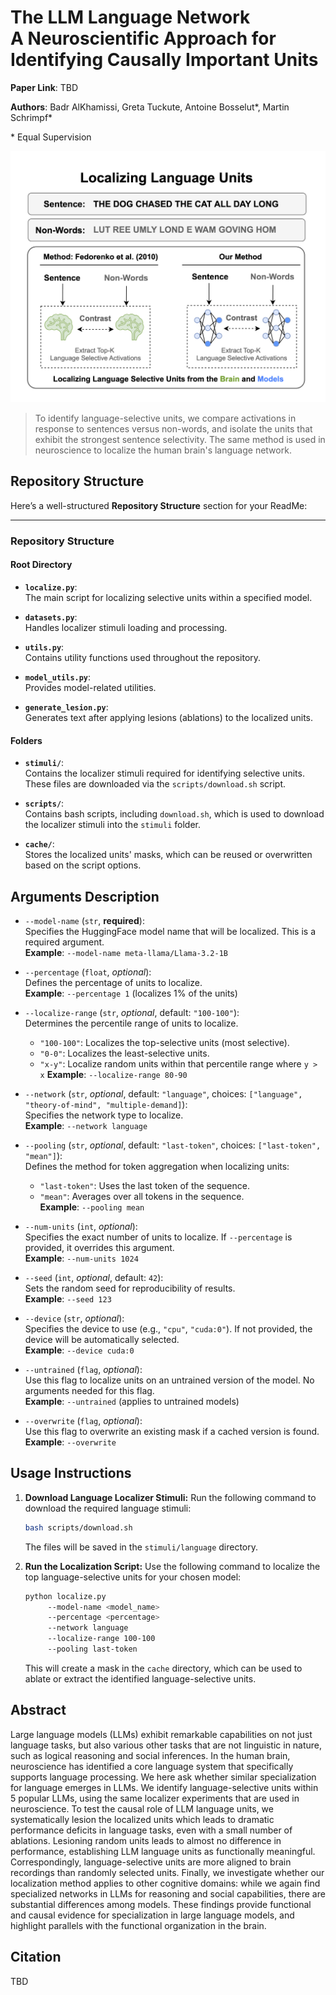 <h1> 
  The LLM Language Network 
  <br>
  A Neuroscientific Approach for Identifying Causally Important Units
</h1>

**Paper Link**: TBD

**Authors**: Badr AlKhamissi, Greta Tuckute, Antoine Bosselut*, Martin Schrimpf*
<p> * Equal Supervision </p>


<div style='text-align: center'>
<img src='assets/language-localization.png'></img>
</div>

> To identify language-selective units, we compare activations in response to sentences versus non-words, and isolate the units that exhibit the strongest sentence selectivity. The same method is used in neuroscience to localize the human brain's language network.

## Repository Structure

Here’s a well-structured **Repository Structure** section for your ReadMe:

---

### Repository Structure

#### Root Directory
- **`localize.py`**:  
  The main script for localizing selective units within a specified model.
  
- **`datasets.py`**:  
  Handles localizer stimuli loading and processing.

- **`utils.py`**:  
  Contains utility functions used throughout the repository.

- **`model_utils.py`**:  
  Provides model-related utilities.

- **`generate_lesion.py`**:  
  Generates text after applying lesions (ablations) to the localized units.

#### Folders

- **`stimuli/`**:  
  Contains the localizer stimuli required for identifying selective units. These files are downloaded via the `scripts/download.sh` script.

- **`scripts/`**:  
  Contains bash scripts, including `download.sh`, which is used to download the localizer stimuli into the `stimuli` folder.

- **`cache/`**:  
  Stores the localized units' masks, which can be reused or overwritten based on the script options.

## Arguments Description

- `--model-name` (`str`, **required**):  
  Specifies the HuggingFace model name that will be localized. This is a required argument.  
  **Example**: `--model-name meta-llama/Llama-3.2-1B`

- `--percentage` (`float`, *optional*):  
  Defines the percentage of units to localize.  
  **Example**: `--percentage 1` (localizes 1% of the units)

- `--localize-range` (`str`, *optional*, default: `"100-100"`):  
  Determines the percentile range of units to localize.  
  - `"100-100"`: Localizes the top-selective units (most selective).  
  - `"0-0"`: Localizes the least-selective units.  
  - `"x-y"`: Localize random units within that percentile range where `y > x`
  **Example**: `--localize-range 80-90`

- `--network` (`str`, *optional*, default: `"language"`, choices: `["language", "theory-of-mind", "multiple-demand]`):  
  Specifies the network type to localize.  
  **Example**: `--network language`

- `--pooling` (`str`, *optional*, default: `"last-token"`, choices: `["last-token", "mean"]`):  
  Defines the method for token aggregation when localizing units:  
  - `"last-token"`: Uses the last token of the sequence.  
  - `"mean"`: Averages over all tokens in the sequence.  
  **Example**: `--pooling mean`

- `--num-units` (`int`, *optional*):  
  Specifies the exact number of units to localize. If `--percentage` is provided, it overrides this argument.  
  **Example**: `--num-units 1024`

- `--seed` (`int`, *optional*, default: `42`):  
  Sets the random seed for reproducibility of results.  
  **Example**: `--seed 123`

- `--device` (`str`, *optional*):  
  Specifies the device to use (e.g., `"cpu"`, `"cuda:0"`). If not provided, the device will be automatically selected.  
  **Example**: `--device cuda:0`

- `--untrained` (`flag`, *optional*):  
  Use this flag to localize units on an untrained version of the model. No arguments needed for this flag.  
  **Example**: `--untrained` (applies to untrained models)

- `--overwrite` (`flag`, *optional*):  
  Use this flag to overwrite an existing mask if a cached version is found.  
  **Example**: `--overwrite`

## Usage Instructions

1. **Download Language Localizer Stimuli:**
   Run the following command to download the required language stimuli:
   ```bash
   bash scripts/download.sh
   ```
   The files will be saved in the `stimuli/language` directory.

2. **Run the Localization Script:**
   Use the following command to localize the top language-selective units for your chosen model:
   ```bash
   python localize.py 
        --model-name <model_name> 
        --percentage <percentage>
        --network language 
        --localize-range 100-100 
        --pooling last-token
   ```
   This will create a mask in the `cache` directory, which can be used to ablate or extract the identified language-selective units.

## Abstract

Large language models (LLMs) exhibit remarkable capabilities on not just language tasks, but also various other tasks that are not linguistic in nature, such as logical reasoning and social inferences. In the human brain, neuroscience has identified a core language system that specifically supports language processing. We here ask whether similar specialization for language emerges in LLMs. We identify language-selective units within 5 popular LLMs, using the same localizer experiments that are used in neuroscience. To test the causal role of LLM language units, we systematically lesion the localized units which leads to dramatic performance deficits in language tasks, even with a small number of ablations. Lesioning random units leads to almost no difference in performance, establishing LLM language units as functionally meaningful. Correspondingly, language-selective units are more aligned to brain recordings than randomly selected units. Finally, we investigate whether our localization method applies to other cognitive domains: while we again find specialized networks in LLMs for reasoning and social capabilities, there are substantial differences among models. These findings provide functional and causal evidence for specialization in large language models, and highlight parallels with the functional organization in the brain.

## Citation 
TBD
